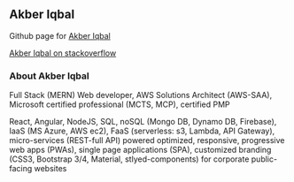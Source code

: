 ## Akber Iqbal

Github page for [Akber Iqbal](https://www.akberIqbal.com)

[Akber Iqbal on stackoverflow](https://stackoverflow.com/users/8757883/akber-iqbal?tab=profile)


### About Akber Iqbal

Full Stack (MERN) Web developer, AWS Solutions Architect (AWS-SAA), Microsoft certified professional (MCTS, MCP), certified PMP

React, Angular, NodeJS, SQL, noSQL (Mongo DB, Dynamo DB, Firebase), IaaS (MS Azure, AWS ec2), FaaS (serverless: s3, Lambda, API Gateway), micro-services (REST-full API) powered optimized, responsive, progressive web apps (PWAs), single page applications (SPA), customized branding (CSS3, Bootstrap 3/4, Material, stlyed-components) for corporate public-facing websites

